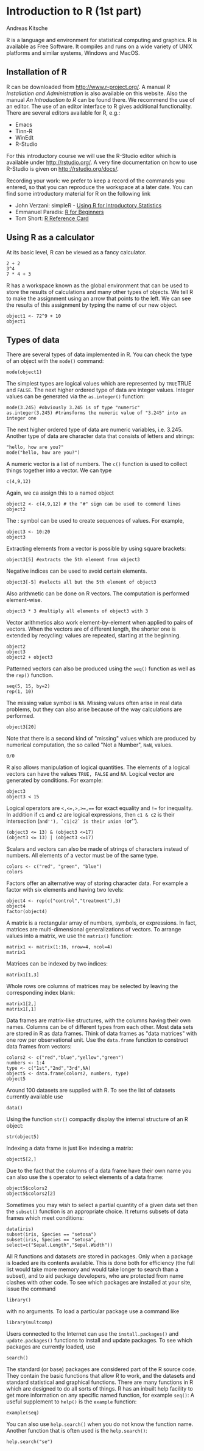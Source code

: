 Introduction to R (1st part)
================
Andreas Kitsche

R is a language and environment for statistical computing and graphics. R is available as Free Software. It compiles and runs on a wide variety of UNIX platforms and similar systems, Windows and MacOS.

Installation of R
-----------------

R can be downloaded from <http://www.r-project.org/>. A manual *R Installation and Administration* is also available on this website. Also the manual *An Introduction to R* can be found there.
We recommend the use of an editor. The use of an editor interface to R gives additional functionality. There are several editors available for R, e.g.:

-   Emacs
-   Tinn-R
-   WinEdt
-   R-Studio

For this introductory course we will use the R-Studio editor which is available under <http://rstudio.org/>. A very fine documentation on how to use R-Studio is given on <http://rstudio.org/docs/>.

Recording your work: we prefer to keep a record of the commands you entered, so that you can reproduce the workspace at a later date. You can find some introductory material for R on the following link

-   John Verzani: simpleR - [Using R for Introductory Statistics](http://cran.r-project.org/doc/contrib/Verzani-SimpleR.pdf)
-   Emmanuel Paradis: [R for Beginners](http://cran.r-project.org/doc/contrib/Paradis-rdebuts_en.pdf)
-   Tom Short: [R Reference Card](http://cran.r-project.org/doc/contrib/Short-refcard.pdf)

Using R as a calculator
-----------------------

At its basic level, R can be viewed as a fancy calculator.

``` chunk1
2 + 2
3^4
7 * 4 + 3
```

R has a workspace known as the global environment that can be used to store the results of calculations and many other types of objects. We tell R to make the assignment using an arrow that points to the left. We can see the results of this assignment by typing the name of our new object.

``` chunk2
object1 <- 72^9 + 10
object1
```

Types of data
-------------

There are several types of data implemented in R. You can check the type of an object with the `mode()` command:

``` chunk3
mode(object1)
```

The simplest types are logical values which are represented by `TRUE`TRUE and `FALSE`. The next higher ordered type of data are integer values. Integer values can be generated via the `as.integer()` function:

``` chunk4
mode(3.245) #obviously 3.245 is of type "numeric"
as.integer(3.245) #transforms the numeric value of "3.245" into an integer one
```

The next higher ordered type of data are numeric variables, i.e. 3.245. Another type of data are character data that consists of letters and strings:

``` chunk5
"hello, how are you?"
mode("hello, how are you?")
```

A numeric vector is a list of numbers. The `c()` function is used to collect things together into a vector. We can type

``` chunk6
c(4,9,12)
```

Again, we ca assign this to a named object

``` chunk7
object2 <- c(4,9,12) # the "#" sign can be used to commend lines
object2
```

The : symbol can be used to create sequences of values. For example,

``` chunk7
object3 <- 10:20
object3
```

Extracting elements from a vector is possible by using square brackets:

``` chunk8
object3[5] #extracts the 5th element from object3
```

Negative indices can be used to avoid certain elements.

``` chunik9
object3[-5] #selects all but the 5th element of object3
```

Also arithmetic can be done on R vectors. The computation is performed element-wise.

``` chunk10
object3 * 3 #multiply all elements of object3 with 3
```

Vector arithmetics also work element-by-element when applied to pairs of vectors. When the vectors are of different length, the shorter one is extended by recycling: values are repeated, starting at the beginning.

``` chunk11
object2
object3
object2 + object3
```

Patterned vectors can also be produced using the `seq()` function as well as the `rep()` function.

``` chunk12
seq(5, 15, by=2)
rep(1, 10)
```

The missing value symbol is `NA`. Missing values often arise in real data problems, but they can also arise because of the way calculations are performed.

``` chunk13
object3[20]
```

Note that there is a second kind of "missing" values which are produced by numerical computation, the so called "Not a Number", `NaN`, values.

``` chunk14
0/0
```

R also allows manipulation of logical quantities. The elements of a logical vectors can have the values `TRUE, FALSE` and `NA`. Logical vector are generated by conditions. For example:

``` chunk15
object3
object3 < 15
```

Logical operators are `<,<=,>,>=,==` for exact equality and `!=` for inequality. In addition if `c1` and `c2` are logical expressions, then `c1 & c2` is their intersection (`` and''), `c1|c2` is their union ( ``or'').

``` chunk16
(object3 <= 13) & (object3 <=17)
(object3 <= 13) | (object3 <=17)
```

Scalars and vectors can also be made of strings of characters instead of numbers. All elements of a vector must be of the same type.

``` chunk17
colors <- c("red", "green", "blue")
colors
```

Factors offer an alternative way of storing character data. For example a factor with six elements and having two levels:

``` chunk18
object4 <- rep(c("control","treatment"),3)
object4
factor(object4)
```

A matrix is a rectangular array of numbers, symbols, or expressions. In fact, matrices are multi-dimensional generalizations of vectors. To arrange values into a matrix, we use the `matrix()` function:

``` chunk19
matrix1 <- matrix(1:16, nrow=4, ncol=4)
matrix1
```

Matrices can be indexed by two indices:

``` chunk20
matrix1[1,3]
```

Whole rows ore columns of matrices may be selected by leaving the corresponding index blank:

``` chunk21
matrix1[2,]
matrix1[,1]
```

Data frames are matrix-like structures, with the columns having their own names. Columns can be of different types from each other. Most data sets are stored in R as data frames. Think of data frames as "data matrices" with one row per observational unit. Use the `data.frame` function to construct data frames from vectors:

``` chunk22
colors2 <- c("red","blue","yellow","green")
numbers <- 1:4
type <- c("1st","2nd","3rd",NA)
object5 <- data.frame(colors2, numbers, type)
object5
```

Around 100 datasets are supplied with R. To see the list of datasets currently available use

``` chunk23
data()
```

Using the function `str()` compactly display the internal structure of an R object:

``` chunk24
str(object5)
```

Indexing a data frame is just like indexing a matrix:

``` chunk25
object5[2,]
```

Due to the fact that the columns of a data frame have their own name you can also use the `$` operator to select elements of a data frame:

``` chunk26
object5$colors2
object5$colors2[2]
```

Sometimes you may wish to select a partial quantity of a given data set then the `subset()` function is an appropriate choice. It returns subsets of data frames which meet conditions:

``` chunk27
data(iris)
subset(iris, Species == "setosa")
subset(iris, Species == "setosa", select=c("Sepal.Length","Sepal.Width"))
```

All R functions and datasets are stored in packages. Only when a package is loaded are its contents available. This is done both for efficiency (the full list would take more memory and would take longer to search than a subset), and to aid package developers, who are protected from name clashes with other code. To see which packages are installed at your site, issue the command

``` chunk28
library()
```

with no arguments. To load a particular package use a command like

``` chunk29
library(multcomp)
```

Users connected to the Internet can use the `install.packages()` and `update.packages()` functions to install and update packages. To see which packages are currently loaded, use

``` chunk30
search()
```

The standard (or base) packages are considered part of the R source code. They contain the basic functions that allow R to work, and the datasets and standard statistical and graphical functions. There are many functions in R which are designed to do all sorts of things. R has an inbuilt help facility to get more information on any specific named function, for example `seq()`: A useful supplement to `help()` is the `example` function:

``` chunk31
example(seq)
```

You can also use `help.search()` when you do not know the function name. Another function that is often used is the `help.search()`:

``` chunk32
help.search("se")
```

